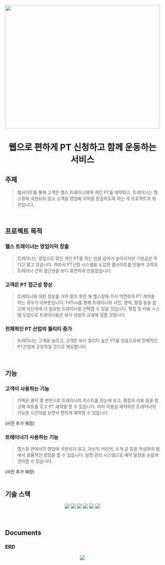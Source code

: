 
<div align=center>
<img src="https://user-images.githubusercontent.com/104713339/196100273-a9305f32-2cba-438e-bd7b-5419a3f2a22d.png" width=100% height=400>


# 웹으로 편하게 PT 신청하고 함께 운동하는 서비스
</div>

## 주제
> 웹사이트를 통해 고객은 헬스 트레이너에게 개인 PT를 예약하고, 트레이너는 헬스장에 국한되지 않고 고객을 영업해 이익을 창출하도록 하는 게 프로젝트의 취지입니다.
<br>

## 프로젝트 목적
### 헬스 트레이너는 영업이익 창출
> 트레이너는 영업으로 많은 개인 PT를 하는 만큼 급여가 높아지지만 기본급은 적다고 알고 있습니다. 따라서 PT신청 시스템을 도입한 웹사이트를 만들어 고객과 트레이너 간의 접근성을 보다 유연하게 만들었습니다.

### 고객은 PT 접근성 향상
> 트레이너에 대한 정보를 거의 알지 못한 채 헬스장에 가서 막연하게 PT 계약을 하는 경우가 대부분입니다. FitToo를 통해 트레이너의 사진, 경력, 평점 등을 참고해 자신에게 더 필요한 트레이너를 선택할 수 있을 것입니다. 평점 및 리뷰 시스템 도입으로 트레이너들은 보다 성실히 교육에 임할 것입니다.

### 전체적인 PT 산업의 퀄리티 증가
> 트레이너는 고객을 늘리고, 고객은 보다 퀄리티 높은 PT를 받음으로써 전체적인 PT산업에 긍정적일 것으로 예상합니다.
<br>

## 기능 
### 고객이 사용하는 기능
> 가벼운 클릭 몇 번만으로 트레이너의 리스트를 한눈에 보고, 평점과 리뷰 등을 참고해 여유를 갖고 PT 예약을 할 수 있습니다.
> 마치 미용실 예약하듯 트레이너의 가능한 시간대를 보면서 편하게 예약할 수 있습니다.
  
(사진 추가 예정)
<br>
 
### 트레이너가 사용하는 기능
> 헬스장 안에서의 영업에 국한되지 않고, 자신의 커리어, 소개 글 등을 작성하여 웹에서 효율적인 영업을 할 수 있습니다.
> 일정 관리 시스템으로 예약 일정을 손쉽게 관리할 수 있습니다.

(사진 추가 예정)
<br>
<br>
## 기술 스택
<div align=center>
  <img src="https://img.shields.io/badge/spring-5.3.23-6DB33F?logo=spring"> 
  <img src="https://img.shields.io/badge/springboot-2.7.4-6DB33F?logo=springboot">
  <img src="https://img.shields.io/badge/thymeleaf-2.7.4-005F0F?logo=thymeleaf"> 
  <img src="https://img.shields.io/badge/css-3.0-1572B6?logo=css3"> 
  <img src="https://img.shields.io/badge/mariadb-10.6.8-003545?logo=mariadb"> 
  <img src="https://img.shields.io/badge/SpringSecurity-2.7.4-6DB33F?logo=SpringSecurity"> 

</div>  

<br>
<br>

## Documents
### ERD
<div align=center>
<img src="https://user-images.githubusercontent.com/104713339/196984215-3f4ac60e-de56-4971-93ff-780a21a0b683.png">
</div>
  
 



